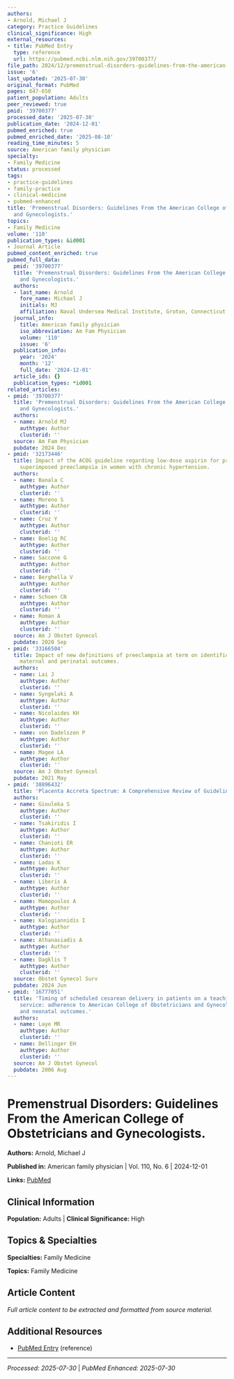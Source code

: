 ```yaml
---
authors:
- Arnold, Michael J
category: Practice Guidelines
clinical_significance: High
external_resources:
- title: PubMed Entry
  type: reference
  url: https://pubmed.ncbi.nlm.nih.gov/39700377/
file_path: 2024/12/premenstrual-disorders-guidelines-from-the-american-college.md
issue: '6'
last_updated: '2025-07-30'
original_format: PubMed
pages: 647-650
patient_population: Adults
peer_reviewed: true
pmid: '39700377'
processed_date: '2025-07-30'
publication_date: '2024-12-01'
pubmed_enriched: true
pubmed_enriched_date: '2025-08-10'
reading_time_minutes: 5
source: American family physician
specialty:
- Family Medicine
status: processed
tags:
- practice-guidelines
- family-practice
- clinical-medicine
- pubmed-enhanced
title: 'Premenstrual Disorders: Guidelines From the American College of Obstetricians
  and Gynecologists.'
topics:
- Family Medicine
volume: '110'
publication_types: &id001
- Journal Article
pubmed_content_enriched: true
pubmed_full_data:
  pmid: '39700377'
  title: 'Premenstrual Disorders: Guidelines From the American College of Obstetricians
    and Gynecologists.'
  authors:
  - last_name: Arnold
    fore_name: Michael J
    initials: MJ
    affiliation: Naval Undersea Medical Institute, Groton, Connecticut.
  journal_info:
    title: American family physician
    iso_abbreviation: Am Fam Physician
    volume: '110'
    issue: '6'
  publication_info:
    year: '2024'
    month: '12'
    full_date: '2024-12-01'
  article_ids: {}
  publication_types: *id001
related_articles:
- pmid: '39700377'
  title: 'Premenstrual Disorders: Guidelines From the American College of Obstetricians
    and Gynecologists.'
  authors:
  - name: Arnold MJ
    authtype: Author
    clusterid: ''
  source: Am Fam Physician
  pubdate: 2024 Dec
- pmid: '32173446'
  title: Impact of the ACOG guideline regarding low-dose aspirin for prevention of
    superimposed preeclampsia in women with chronic hypertension.
  authors:
  - name: Banala C
    authtype: Author
    clusterid: ''
  - name: Moreno S
    authtype: Author
    clusterid: ''
  - name: Cruz Y
    authtype: Author
    clusterid: ''
  - name: Boelig RC
    authtype: Author
    clusterid: ''
  - name: Saccone G
    authtype: Author
    clusterid: ''
  - name: Berghella V
    authtype: Author
    clusterid: ''
  - name: Schoen CN
    authtype: Author
    clusterid: ''
  - name: Roman A
    authtype: Author
    clusterid: ''
  source: Am J Obstet Gynecol
  pubdate: 2020 Sep
- pmid: '33166504'
  title: Impact of new definitions of preeclampsia at term on identification of adverse
    maternal and perinatal outcomes.
  authors:
  - name: Lai J
    authtype: Author
    clusterid: ''
  - name: Syngelaki A
    authtype: Author
    clusterid: ''
  - name: Nicolaides KH
    authtype: Author
    clusterid: ''
  - name: von Dadelszen P
    authtype: Author
    clusterid: ''
  - name: Magee LA
    authtype: Author
    clusterid: ''
  source: Am J Obstet Gynecol
  pubdate: 2021 May
- pmid: '38896432'
  title: 'Placenta Accreta Spectrum: A Comprehensive Review of Guidelines.'
  authors:
  - name: Giouleka S
    authtype: Author
    clusterid: ''
  - name: Tsakiridis I
    authtype: Author
    clusterid: ''
  - name: Chanioti ER
    authtype: Author
    clusterid: ''
  - name: Ladas K
    authtype: Author
    clusterid: ''
  - name: Liberis A
    authtype: Author
    clusterid: ''
  - name: Mamopoulos A
    authtype: Author
    clusterid: ''
  - name: Kalogiannidis I
    authtype: Author
    clusterid: ''
  - name: Athanasiadis A
    authtype: Author
    clusterid: ''
  - name: Dagklis T
    authtype: Author
    clusterid: ''
  source: Obstet Gynecol Surv
  pubdate: 2024 Jun
- pmid: '16777051'
  title: 'Timing of scheduled cesarean delivery in patients on a teaching versus private
    service: adherence to American College of Obstetricians and Gynecologists guidelines
    and neonatal outcomes.'
  authors:
  - name: Laye MR
    authtype: Author
    clusterid: ''
  - name: Dellinger EH
    authtype: Author
    clusterid: ''
  source: Am J Obstet Gynecol
  pubdate: 2006 Aug
---
```


# Premenstrual Disorders: Guidelines From the American College of Obstetricians and Gynecologists.

**Authors:** Arnold, Michael J

**Published in:** American family physician | Vol. 110, No. 6 | 2024-12-01

**Links:** [PubMed](https://pubmed.ncbi.nlm.nih.gov/39700377/)

## Clinical Information

**Population:** Adults | **Clinical Significance:** High

## Topics & Specialties

**Specialties:** Family Medicine

**Topics:** Family Medicine

## Article Content

*Full article content to be extracted and formatted from source material.*

## Additional Resources

- [PubMed Entry](https://pubmed.ncbi.nlm.nih.gov/39700377/) (reference)

---

*Processed: 2025-07-30* | *PubMed Enhanced: 2025-07-30*
